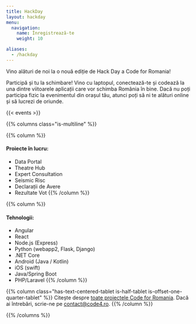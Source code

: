 ```yaml
---
title: HackDay
layout: hackday
menu:
  navigation:
    name: Înregistrează-te
    weight: 10

aliases:
  - /hackday
---
```


Vino alături de noi la o nouă ediție de Hack Day a Code for Romania!

Participă și tu la schimbare! Vino cu laptopul, conectează-te și codează la una dintre viitoarele aplicații care vor schimba România în bine. Dacă nu poți participa fizic la evenimentul din orașul tău, atunci poți să ni te alături online și să lucrezi de oriunde.

{{< events >}}

{{% columns class="is-multiline" %}}

{{% column %}}
#### Proiecte în lucru:

* Data Portal
* Theatre Hub
* Expert Consultation
* Seismic Risc
* Declarații de Avere
* Rezultate Vot
{{% /column %}}

{{% column %}}
#### Tehnologii:

* Angular
* React
* Node.js (Express)
* Python (webapp2, Flask, Django)
* .NET Core
* Android (Java / Kotlin)
* iOS (swift)
* Java/Spring Boot
* PHP/Laravel
{{% /column %}}

{{% column class="has-text-centered-tablet is-half-tablet is-offset-one-quarter-tablet" %}}
Citește despre [toate proiectele Code for Romania](https://bit.ly/2SREoGf).
Dacă ai întrebări, scrie-ne pe [contact@code4.ro](mailto:contact@code4.ro).
{{% /column %}}

{{% /columns %}}
